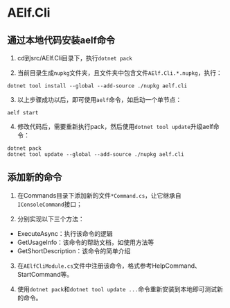 # AElf.Cli

## 通过本地代码安装aelf命令

1. cd到src/AElf.Cli目录下，执行`dotnet pack`

2. 当前目录生成`nupkg`文件夹，且文件夹中包含文件`AElf.Cli.*.nupkg`，执行：
```shell
dotnet tool install --global --add-source ./nupkg aelf.cli
```

3. 以上步骤成功以后，即可使用`aelf`命令，如启动一个单节点：

```shell
aelf start
```

4. 修改代码后，需要重新执行pack，然后使用`dotnet tool update`升级aelf命令：

```shell
dotnet pack
dotnet tool update --global --add-source ./nupkg aelf.cli
```

## 添加新的命令

1. 在Commands目录下添加新的文件`*Command.cs`，让它继承自`IConsoleCommand`接口；

2. 分别实现以下三个方法：
- ExecuteAsync：执行该命令的逻辑
- GetUsageInfo：该命令的帮助文档，如使用方法等
- GetShortDescription：该命令的简单介绍

3. 在`AElfCliModule.cs`文件中注册该命令，格式参考HelpCommand、StartCommand等。

4. 使用`dotnet pack`和`dotnet tool update ...`命令重新安装到本地即可测试新的命令。